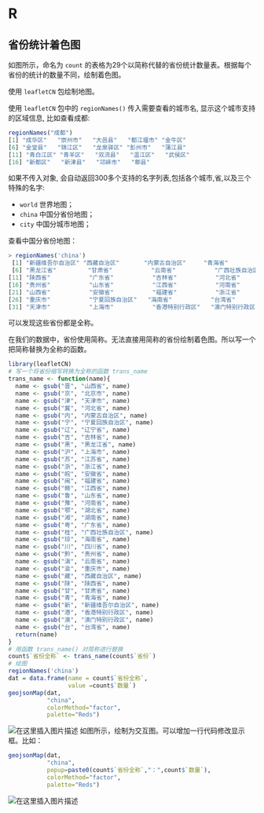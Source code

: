 # R
## 省份统计着色图

如图所示，命名为 `count` 的表格为29个以简称代替的省份统计数量表。根据每个省份的统计的数量不同，绘制着色图。

使用 `leafletCN` 包绘制地图。

使用 `leafletCN` 包中的 `regionNames()` 传入需要查看的城市名, 显示这个城市支持的区域信息, 比如查看成都:

```r
regionNames("成都")
[1] "成华区"   "崇州市"   "大邑县"   "都江堰市" "金牛区"  
[6] "金堂县"   "锦江区"   "龙泉驿区" "彭州市"   "蒲江县"  
[11] "青白江区" "青羊区"   "双流县"   "温江区"   "武侯区"  
[16] "新都区"   "新津县"   "邛崃市"   "郫县"    
```
如果不传入对象, 会自动返回300多个支持的名字列表,包括各个城市,省,以及三个特殊的名字:

- `world` 世界地图；
- `china` 中国分省份地图；
- `city` 中国分城市地图；


查看中国分省份地图：
```r
> regionNames('china')
 [1] "新疆维吾尔自治区" "西藏自治区"       "内蒙古自治区"     "青海省"           "四川省"          
 [6] "黑龙江省"         "甘肃省"           "云南省"           "广西壮族自治区"   "湖南省"          
[11] "陕西省"           "广东省"           "吉林省"           "河北省"           "湖北省"          
[16] "贵州省"           "山东省"           "江西省"           "河南省"           "辽宁省"          
[21] "山西省"           "安徽省"           "福建省"           "浙江省"           "江苏省"          
[26] "重庆市"           "宁夏回族自治区"   "海南省"           "台湾省"           "北京市"          
[31] "天津市"           "上海市"           "香港特别行政区"   "澳门特别行政区" 
```
可以发现这些省份都是全称。

在我们的数据中，省份使用简称。无法直接用简称的省份绘制着色图。所以写一个把简称替换为全称的函数。
```r
library(leafletCN)
# 写一个将省份缩写转换为全称的函数 trans_name
trans_name <- function(name){
  name <- gsub("晋", "山西省", name)
  name <- gsub("京", "北京市", name)
  name <- gsub("津", "天津市", name)
  name <- gsub("冀", "河北省", name)
  name <- gsub("内", "内蒙古自治区", name)
  name <- gsub("宁", "宁夏回族自治区", name)
  name <- gsub("辽", "辽宁省", name)
  name <- gsub("吉", "吉林省", name)
  name <- gsub("黑", "黑龙江省", name)
  name <- gsub("沪", "上海市", name)
  name <- gsub("苏", "江苏省", name)
  name <- gsub("浙", "浙江省", name)
  name <- gsub("皖", "安徽省", name)
  name <- gsub("闽", "福建省", name)
  name <- gsub("赣", "江西省", name)
  name <- gsub("鲁", "山东省", name)
  name <- gsub("豫", "河南省", name)
  name <- gsub("鄂", "湖北省", name)
  name <- gsub("湘", "湖南省", name)
  name <- gsub("粤", "广东省", name)
  name <- gsub("桂", "广西壮族自治区", name)
  name <- gsub("琼", "海南省", name)
  name <- gsub("川", "四川省", name)
  name <- gsub("黔", "贵州省", name)
  name <- gsub("滇", "云南省", name)
  name <- gsub("渝", "重庆市", name)
  name <- gsub("藏", "西藏自治区", name)
  name <- gsub("陕", "陕西省", name)
  name <- gsub("甘", "甘肃省", name)
  name <- gsub("青", "青海省", name)
  name <- gsub("新", "新疆维吾尔自治区", name)
  name <- gsub("港", "香港特别行政区", name)
  name <- gsub("澳", "澳门特别行政区", name)
  name <- gsub("台", "台湾省", name)
  return(name)
}
# 用函数 trans_name() 对简称进行替换
count$`省份全称` <- trans_name(count$`省份`)
# 绘图
regionNames('china')
dat = data.frame(name = count$`省份全称`, 
                 value =count$`数量`)
geojsonMap(dat,
           "china",
           colorMethod="factor",
           palette="Reds")
```
![在这里插入图片描述](https://img-blog.csdnimg.cn/e572c942f8b740859566cc6ea2d3ae1a.png?x-oss-process=image/watermark,type_ZHJvaWRzYW5zZmFsbGJhY2s,shadow_50,text_Q1NETiBAdXJsbGliMl8=,size_20,color_FFFFFF,t_70,g_se,x_16)
如图所示，绘制为交互图。可以增加一行代码修改显示框。比如：
```r
geojsonMap(dat,
           "china",
           popup=paste0(count$`省份全称`,"：",count$`数量`),
           colorMethod="factor",
           palette="Reds")
```
![在这里插入图片描述](https://img-blog.csdnimg.cn/e4d18a20fca84df39b2dee2328bed549.png?x-oss-process=image/watermark,type_ZHJvaWRzYW5zZmFsbGJhY2s,shadow_50,text_Q1NETiBAdXJsbGliMl8=,size_20,color_FFFFFF,t_70,g_se,x_16)
